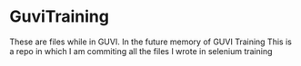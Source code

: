 # GuviTraining
These are files while in GUVI. In the future memory of GUVI Training
This is a repo in which I am commiting all the files I wrote in selenium training
